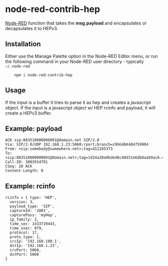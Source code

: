 node-red-contrib-hep
=======================

<a href="http://nodered.org" target="_new">Node-RED</a> function that takes the <b>msg.payload</b> and encapsulates or decapsulates it to HEPv3.

Installation
------------

Either use the Manage Palette option in the Node-RED Editor menu, or run the following command in your Node-RED user directory - typically `~/.node-red`

        npm i node-red-contrib-hep

Usage
-----

If the input is a buffer it tries to parse it as hep and creates a javascript object.
If the input is a javascript object w/ HEP rcinfo and payload, it will create a HEPv3 buffer.


Example: payload
-----
```
ACK sip:883510000000091@domain.net SIP/2.0
Via: SIP/2.0/UDP 192.168.1.23:5060;rport;branch=z9hG4bK484759904 
From: <sip:somebody@somewhere.net>;tag=412285373 
To: <sip:883510000000091@domain.net>;tag=1d24a28a0bded6c40d31e6db8aab9ac6.4679 
Call-ID: 1003554701 
CSeq: 20 ACK 
Content-Length: 0 
```

Example: rcinfo
-----
```
rcinfo = { type: 'HEP',
  version: 3,
  payload_type: 'SIP',
  captureId: '2001',
  capturePass: 'myHep',
  ip_family: 2,
  time_sec: 1433719443,
  time_usec: 979,
  protocol: 17,
  proto_type: 1,
  srcIp: '192.168.100.1',
  dstIp: '192.168.1.23',
  srcPort: 5060,
  dstPort: 5060 
}
```
